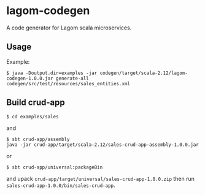 # lagom-codegen
A code generator for Lagom scala microservices.

## Usage

Example:

```
$ java -Doutput.dir=examples -jar codegen/target/scala-2.12/lagom-codegen-1.0.0.jar generate-all codegen/src/test/resources/sales_entities.xml
```

## Build crud-app

```
$ cd examples/sales
```
and
```
$ sbt crud-app/assembly
java -jar crud-app/target/scala-2.12/sales-crud-app-assembly-1.0.0.jar
```
or
```
$ sbt crud-app/universal:packageBin
```
and upack `crud-app/target/universal/sales-crud-app-1.0.0.zip` then run `sales-crud-app-1.0.0/bin/sales-crud-app`.

